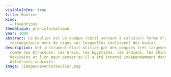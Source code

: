 ```yaml
---
visibleInCms: true
title: Boulier
kind:
  - inventions
thematique: pre-informatique
year: 1000
abstract: Le boulier est un abaque (outil servant à calculer) formé d'un cadre
  rectangulaire muni de tiges sur lesquelles coulissent des boules.
description: Cet instrument était utilisé par des peuples très largement séparés
  comme les Étrusques, les Grecs, les Égyptiens, les Indiens, les Chinois et les
  Mexicains et l'on peut penser qu'il a été inventé indépendamment dans
  différents endroits.
image: /images/events/boulier.png
---
```

